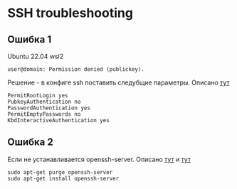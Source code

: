 # SSH troubleshooting

## Ошибка 1

Ubuntu 22.04 wsl2
```
user@domain: Permission denied (publickey).
```

Решение - в конфиге ssh поставить следубщие параметры. Описано [тут](https://askubuntu.com/questions/1252937/unable-to-connect-to-basic-ubuntu-ssh-server-with-password-authentication-perm)
```
PermitRootLogin yes
PubkeyAuthentication no
PasswordAuthentication yes
PermitEmptyPasswords no
KbdInteractiveAuthentication yes
```

## Ошибка 2

Если не устанавливается openssh-server. Описано [тут](https://askubuntu.com/questions/265982/unable-to-start-sshd) и [тут](https://askubuntu.com/questions/603493/apt-get-dependency-issue-open-ssh-client)
```
sudo apt-get purge openssh-server
sudo apt-get install openssh-server
```

